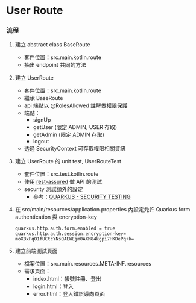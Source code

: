 # User Route

### 流程
1. 建立 abstract class BaseRoute
    * 套件位置：src.main.kotlin.route
    * 抽出 endpoint 共同的方法

2. 建立 UserRoute
    * 套件位置：src.main.kotlin.route
    * 繼承 BaseRoute
    * api 端點以 @RolesAllowed 註解做權限保護
    * 端點：
        * signUp
        * getUser (限定 ADMIN, USER 存取)
        * getAdmin (限定 ADMIN 存取)
        * logout
    * 透過 SecurityContext 可存取權限相關資訊

2. 建立 UserRoute 的 unit test, UserRouteTest
   * 套件位置：src.test.kotlin.route
   * 使用 [rest-assured](https://github.com/rest-assured/rest-assured/wiki/GettingStarted) 做 API 的測試
   * security 測試額外的設定
      * 參考：[QUARKUS - SECURITY TESTING](https://quarkus.io/guides/security-testing)
   
2. 在 src/main/resources/application.properties 內設定允許 Quarkus form authentication 與 encryption-key
    ```
    quarkus.http.auth.form.enabled = true
    quarkus.http.auth.session.encryption-key= moXBxFqO1fUCtcYNsQAEWEjm0AXM84kgpi7HKDePq+k=
    ```

3. 建立前端測試頁面
    * 檔案位置：src.main.resources.META-INF.resources
    * 需求頁面：
        * index.html：帳號註冊、登出
        * login.html：登入
        * error.html：登入錯誤導向頁面
     